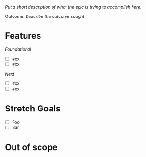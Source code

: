 _Put a short description of what the epic is trying to accomplish here._

Outcome: _Describe the outcome sought_

# Features

*Foundational*
<!-- Link to related tickets. -->

- [ ] #xx
- [ ] #xx

*Next*
<!-- Link to follow on items. -->

- [ ] #xx
- [ ] #xx

# Stretch Goals

- [ ] Foo
- [ ] Bar

# Out of scope
<!-- Describe what is out of scope for the epic.-->